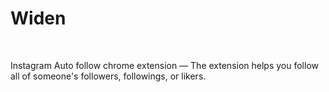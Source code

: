 # Widen

<br />

Instagram Auto follow chrome extension — The extension helps you follow all of someone's followers, followings, or likers.
